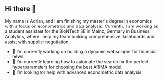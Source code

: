 ## Hi there 👋

My name is Adrian, and I am finishing my master's degree in economics with a focus on econometrics and data analysis. Currently, I am working as a student assistant for the BioNTech SE in Mainz, Germany in Business Analytics, where I help my team building comprehensive dashboards and assist with supplier negotiation.

- 🔭 I’m currently working on building a dynamic webscraper for financial news.
- 🌱 I’m currently learning how to automate the search for the perfect hyperparameters for choosing the best ARIMA model.
- 🤔 I’m looking for help with advanced econometric data analysis


<!--
**a-fischbach91/a-fischbach91** is a ✨ _special_ ✨ repository because its `README.md` (this file) appears on your GitHub profile.

Here are some ideas to get you started:

- 🔭 I’m currently working on ...
- 🌱 I’m currently learning ...
- 👯 I’m looking to collaborate on ...
- 🤔 I’m looking for help with ...
- 💬 Ask me about ...
- 📫 How to reach me: ...
- 😄 Pronouns: ...
- ⚡ Fun fact: ...
-->

